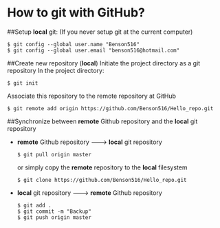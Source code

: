 # How to git with GitHub?

##Setup **local** git: (If you never setup git at the current computer)
```
$ git config --global user.name "Benson516"
$ git config --global user.email "benson516@hotmail.com"
```

##Create new repository (**local**)
Initiate the project directory as a git repository
In the project directory:
```
$ git init
```

Associate this repository to the remote repository at GitHub
```
$ git remote add origin https://github.com/Benson516/Hello_repo.git
```

##Synchronize between **remote** Github repository and the **local** git repository

- **remote** Github repository ---> **local** git repository
    ```
    $ git pull origin master
    ```
    or simply copy the **remote** repository to the **local** filesystem
    ```
    $ git clone https://github.com/Benson516/Hello_repo.git
    ```

- **local** git repository ---> **remote** Github repository 

    ```
    $ git add .
    $ git commit -m "Backup"
    $ git push origin master
    ```
